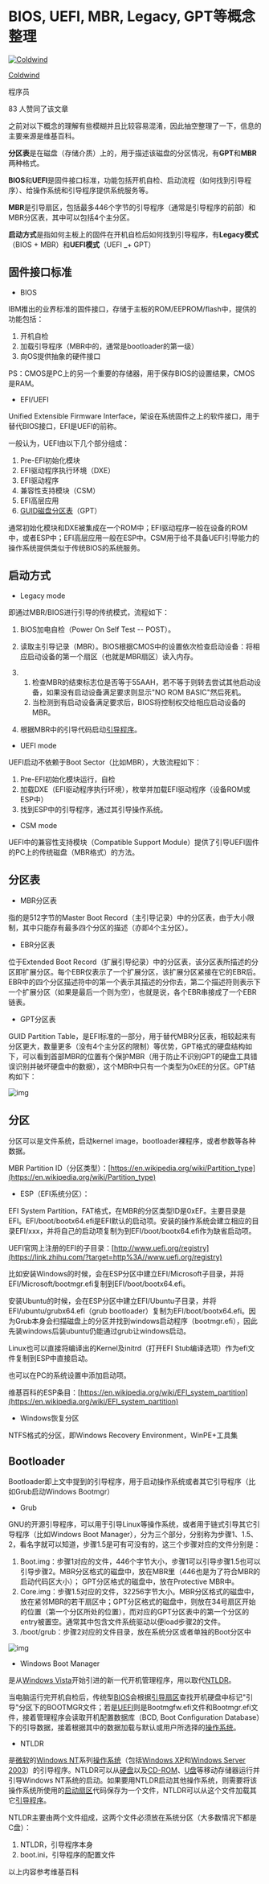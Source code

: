# BIOS, UEFI, MBR, Legacy, GPT等概念整理

[![Coldwind](https://pic1.zhimg.com/v2-767fdcc5e3adec06038b50a00937c747_xs.jpg?source=172ae18b)](https://www.zhihu.com/people/jimzeus)

[Coldwind](https://www.zhihu.com/people/jimzeus)

程序员



83 人赞同了该文章

之前对以下概念的理解有些模糊并且比较容易混淆，因此抽空整理了一下，信息的主要来源是维基百科。



**分区表**是在磁盘（存储介质）上的，用于描述该磁盘的分区情况，有**GPT**和**MBR**两种格式。

**BIOS**和**UEFI**是固件接口标准，功能包括开机自检、启动流程（如何找到引导程序）、给操作系统和引导程序提供系统服务等。

**MBR**是引导扇区，包括最多446个字节的引导程序（通常是引导程序的前部）和MBR分区表，其中可以包括4个主分区。

**启动方式**是指如何主板上的固件在开机自检后如何找到引导程序，有**Legacy模式**（BIOS + MBR）和**UEFI模式**（UEFI _+ GPT）



## **固件接口标准**

- BIOS

IBM推出的业界标准的固件接口，存储于主板的ROM/EEPROM/flash中，提供的功能包括：

1. 开机自检
2. 加载引导程序（MBR中的，通常是bootloader的第一级）
3. 向OS提供抽象的硬件接口

PS：CMOS是PC上的另一个重要的存储器，用于保存BIOS的设置结果，CMOS是RAM。



- EFI/UEFI

Unified Extensible Firmware Interface，架设在系统固件之上的软件接口，用于替代BIOS接口，EFI是UEFI的前称。

一般认为，UEFI由以下几个部分组成：

1. Pre-EFI初始化模块
2. EFI驱动程序执行环境（DXE）
3. EFI驱动程序
4. 兼容性支持模块（CSM）
5. EFI高层应用
6. [GUID磁盘分区表](https://zh.wikipedia.org/wiki/%E5%85%A8%E5%B1%80%E5%94%AF%E4%B8%80%E6%A8%99%E8%AD%98%E5%88%86%E5%8D%80%E8%A1%A8)（GPT）

通常初始化模块和DXE被集成在一个ROM中；EFI驱动程序一般在设备的ROM中，或者ESP中；EFI高层应用一般在ESP中。CSM用于给不具备UEFI引导能力的操作系统提供类似于传统BIOS的系统服务。



## **启动方式**

- Legacy mode

即通过MBR/BIOS进行引导的传统模式，流程如下：

1. BIOS加电自检（Power On Self Test -- POST）。

2. 读取主引导记录（MBR）。BIOS根据CMOS中的设置依次检查启动设备：将相应启动设备的第一个扇区（也就是MBR扇区）读入内存。

3. 1. 检查MBR的结束标志位是否等于55AAH，若不等于则转去尝试其他启动设备，如果没有启动设备满足要求则显示"NO ROM BASIC"然后死机。
   2. 当检测到有启动设备满足要求后，BIOS将控制权交给相应启动设备的MBR。

4. 根据MBR中的引导代码启动[引导程序](https://zh.wikipedia.org/wiki/%E5%BC%95%E5%AF%BC%E7%A8%8B%E5%BA%8F%22%20%5Co%20%22%E5%BC%95%E5%AF%BC%E7%A8%8B%E5%BA%8F)。



- UEFI mode

UEFI启动不依赖于Boot Sector（比如MBR），大致流程如下：

1. Pre-EFI初始化模块运行，自检
2. 加载DXE（EFI驱动程序执行环境），枚举并加载EFI驱动程序（设备ROM或ESP中）
3. 找到ESP中的引导程序，通过其引导操作系统。



- CSM mode

UEFI中的兼容性支持模块（Compatible Support Module）提供了引导UEFI固件的PC上的传统磁盘（MBR格式）的方法。



## **分区表**

- MBR分区表

指的是512字节的Master Boot Record（主引导记录）中的分区表，由于大小限制，其中只能存有最多四个分区的描述（亦即4个主分区）。



- EBR分区表

位于Extended Boot Record（扩展引导纪录）中的分区表，该分区表所描述的分区即扩展分区。每个EBR仅表示了一个扩展分区，该扩展分区紧接在它的EBR后。EBR中的四个分区描述符中的第一个表示其描述的分你去，第二个描述符则表示下一个扩展分区（如果是最后一个则为空），也就是说，各个EBR串接成了一个EBR链表。



- GPT分区表

GUID Partition Table，是EFI标准的一部分，用于替代MBR分区表，相较起来有分区更大，数量更多（没有4个主分区的限制）等优势，GPT格式的硬盘结构如下，可以看到首部MBR的位置有个保护MBR（用于防止不识别GPT的硬盘工具错误识别并破坏硬盘中的数据），这个MBR中只有一个类型为0xEE的分区。GPT结构如下：





![img](https://pic3.zhimg.com/80/v2-0f9d14100058feff6e180da5623c3aca_720w.jpg)



## **分区**

分区可以是文件系统，启动kernel image，bootloader裸程序，或者参数等各种数据。

MBR Partition ID（分区类型）：[https://en.wikipedia.org/wiki/Partition_type](https://en.wikipedia.org/wiki/Partition_type)



- ESP（EFI系统分区）：

EFI System Partition，FAT格式，在MBR的分区类型ID是0xEF。主要目录是EFI。EFI/boot/bootx64.efi是EFI默认的启动项。安装的操作系统会建立相应的目录EFI/xxx，并将自己的启动项复制为到EFI/boot/bootx64.efi作为缺省启动项。

UEFI官网上注册的EFI的子目录：[http://www.uefi.org/registry](https://link.zhihu.com/?target=http%3A//www.uefi.org/registry)



比如安装Windows的时候，会在ESP分区中建立EFI/Microsoft子目录，并将EFI/Microsoft/bootmgr.efi复制到EFI/boot/bootx64.efi。



安装Ubuntu的时候，会在ESP分区中建立EFI/Ubuntu子目录，并将EFI/ubuntu/grubx64.efi（grub bootloader）复制为EFI/boot/bootx64.efi。因为Grub本身会扫描磁盘上的分区并找到windows启动程序（bootmgr.efi），因此先装windows后装ubuntu仍能通过grub让windows启动。



Linux也可以直接将编译出的Kernel及initrd（打开EFI Stub编译选项）作为efi文件复制到ESP中直接启动。



也可以在PC的系统设置中添加启动项。

维基百科的ESP条目：[https://en.wikipedia.org/wiki/EFI_system_partition](https://en.wikipedia.org/wiki/EFI_system_partition)



- Windows恢复分区

NTFS格式的分区，即Windows Recovery Environment，WinPE+工具集



## **Bootloader**

Bootloader即上文中提到的引导程序，用于启动操作系统或者其它引导程序（比如Grub启动Windows Bootmgr）

- Grub

GNU的开源引导程序，可以用于引导Linux等操作系统，或者用于链式引导其它引导程序（比如Windows Boot Manager），分为三个部分，分别称为步骤1、1.5、2，看名字就可以知道，步骤1.5是可有可没有的，这三个步骤对应的文件分别是：

1. Boot.img：步骤1对应的文件，446个字节大小，步骤1可以引导步骤1.5也可以引导步骤2。MBR分区格式的磁盘中，放在MBR里（446也是为了符合MBR的启动代码区大小）； GPT分区格式的磁盘中，放在Protective MBR中。
2. Core.img：步骤1.5对应的文件，32256字节大小。MBR分区格式的磁盘中，放在紧邻MBR的若干扇区中；GPT分区格式的磁盘中，则放在34号扇区开始的位置（第一个分区所处的位置），而对应的GPT分区表中的第一个分区的entry被置空。通常其中包含文件系统驱动以便load步骤2的文件。
3. /boot/grub：步骤2对应的文件目录，放在系统分区或者单独的Boot分区中





![img](https://pic2.zhimg.com/80/v2-cccf2befeb5363c48ca4911c88e00329_720w.jpg)





- Windows Boot Manager

是从[Windows Vista](https://zh.wikipedia.org/wiki/Windows_Vista)开始引进的新一代开机管理程序，用以取代[NTLDR](https://zh.wikipedia.org/wiki/NTLDR)。

当电脑运行完开机自检后，传统型[BIOS](https://zh.wikipedia.org/wiki/BIOS)会根据[引导扇区](https://zh.wikipedia.org/wiki/%E5%95%9F%E5%8B%95%E7%A3%81%E5%8D%80)查找开机硬盘中标记"引导"分区下的BOOTMGR文件；若是[UEFI](https://zh.wikipedia.org/wiki/UEFI)则是Bootmgfw.efi文件和Bootmgr.efi文件，接着管理程序会读取开机配置数据库（BCD, Boot Configuration Database）下的引导数据，接着根据其中的数据加载与默认或用户所选择的[操作系统](https://zh.wikipedia.org/wiki/%E4%BD%9C%E6%A5%AD%E7%B3%BB%E7%B5%B1)。



- NTLDR

是[微软](https://zh.wikipedia.org/wiki/%E5%BE%AE%E8%BD%AF)的[Windows NT](https://zh.wikipedia.org/wiki/Windows_NT)系列[操作系统](https://zh.wikipedia.org/wiki/%E6%93%8D%E4%BD%9C%E7%B3%BB%E7%BB%9F)（包括[Windows XP](https://zh.wikipedia.org/wiki/Windows_XP)和[Windows Server 2003](https://zh.wikipedia.org/wiki/Windows_Server_2003)）的引导程序。NTLDR可以从[硬盘](https://zh.wikipedia.org/wiki/%E7%A1%AC%E7%9B%98)以及[CD-ROM](https://zh.wikipedia.org/wiki/CD-ROM)、[U盘](https://zh.wikipedia.org/wiki/U%E7%9B%98)等移动存储器运行并引导Windows NT系统的启动。如果要用NTLDR启动其他操作系统，则需要将该操作系统所使用的[启动扇区](https://zh.wikipedia.org/w/index.php%3Ftitle%3D%E5%90%AF%E5%8A%A8%E6%89%87%E5%8C%BA%26action%3Dedit%26redlink%3D1)代码保存为一个文件，NTLDR可以从这个文件加载其它[引导程序](https://zh.wikipedia.org/wiki/%E5%BC%95%E5%AF%BC%E7%A8%8B%E5%BA%8F)。

NTLDR主要由两个文件组成，这两个文件必须放在系统分区（大多数情况下都是C盘）：

1. NTLDR，引导程序本身
2. boot.ini，引导程序的配置文件





以上内容参考维基百科